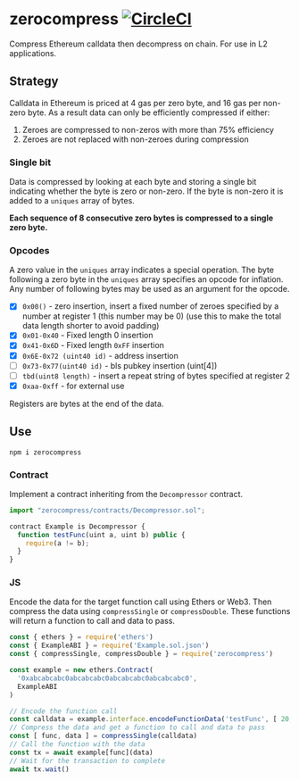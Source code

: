 # zerocompress [![CircleCI](https://img.shields.io/circleci/build/github/vimwitch/zerocompress)](https://app.circleci.com/pipelines/github/vimwitch/zerocompress?branch=main&filter=all)

Compress Ethereum calldata then decompress on chain. For use in L2 applications.

## Strategy

Calldata in Ethereum is priced at 4 gas per zero byte, and 16 gas per non-zero byte. As a result data can only be efficiently compressed if either:

1. Zeroes are compressed to non-zeros with more than 75% efficiency
2. Zeroes are not replaced with non-zeroes during compression

### Single bit

Data is compressed by looking at each byte and storing a single bit indicating whether the byte is zero or non-zero. If the byte is non-zero it is added to a `uniques` array of bytes.

**Each sequence of 8 consecutive zero bytes is compressed to a single zero byte.**

### Opcodes

A zero value in the `uniques` array indicates a special operation. The byte following a zero byte in the `uniques` array specifies an opcode for inflation. Any number of following bytes may be used as an argument for the opcode.

- [x] `0x00()` - zero insertion, insert a fixed number of zeroes specified by a number at register 1 (this number may be 0) (use this to make the total data length shorter to avoid padding)
- [x] `0x01-0x40` - Fixed length 0 insertion
- [x] `0x41-0x6D` - Fixed length `0xFF` insertion
- [x] `0x6E-0x72 (uint40 id)` - address insertion
- [ ] `0x73-0x77(uint40 id)` - bls pubkey insertion (uint[4])
- [ ] `tbd(uint8 length)` - insert a repeat string of bytes specified at register 2
- [x] `0xaa-0xff` - for external use

Registers are bytes at the end of the data.

## Use

`npm i zerocompress`

### Contract

Implement a contract inheriting from the `Decompressor` contract.

```js
import "zerocompress/contracts/Decompressor.sol";

contract Example is Decompressor {
  function testFunc(uint a, uint b) public {
    require(a != b);
  }
}
```

### JS

Encode the data for the target function call using Ethers or Web3. Then compress the data using `compressSingle` or `compressDouble`. These functions will return a function to call and data to pass.

```js
const { ethers } = require('ethers')
const { ExampleABI } = require('Example.sol.json')
const { compressSingle, compressDouble } = require('zerocompress')

const example = new ethers.Contract(
  '0xabcabcabc0abcabcabc0abcabcabc0abcabcabc0',
  ExampleABI
)

// Encode the function call
const calldata = example.interface.encodeFunctionData('testFunc', [ 20, 40 ])
// Compress the data and get a function to call and data to pass
const [ func, data ] = compressSingle(calldata)
// Call the function with the data
const tx = await example[func](data)
// Wait for the transaction to complete
await tx.wait()
```
